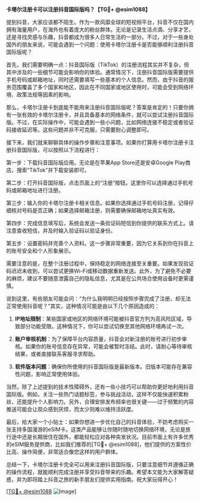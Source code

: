 **卡塔尔注册卡可以注册抖音国际版吗？【TG💪+ @esim1088】**

提到抖音，大家应该都不陌生。作为一款风靡全球的短视频平台，抖音不仅在国内拥有海量用户，在海外也有着庞大的粉丝群体。无论是记录生活点滴、分享才艺，还是寻找灵感与乐趣，抖音都成为很多人日常生活的一部分。不过，对于一些身处国外的朋友来说，可能会遇到一个问题：使用卡塔尔注册卡是否能够顺利注册抖音国际版呢？

首先，我们需要明确一点：抖音国际版（TikTok）的注册流程其实并不复杂，但其中涉及的一些细节可能会影响你的体验。通常情况下，注册抖音国际版需要提供手机号码或邮箱地址，同时还需要填写一些基本的个人信息。然而，由于抖音的服务范围覆盖了多个国家和地区，因此在不同国家或地区使用时，可能会受到网络环境、政策法规等因素的影响。

那么，卡塔尔注册卡到底能不能用来注册抖音国际版呢？答案是肯定的！只要你拥有一张有效的卡塔尔注册卡，并且具备基本的网络条件，就可以尝试注册抖音国际版。不过，在实际操作中，可能会遇到一些小问题，比如网络连接不稳定或者验证码接收延迟等。这些问题并非不可克服，只需要耐心调整即可。

接下来，我们就来聊聊具体的操作步骤和注意事项。如果你打算用卡塔尔注册卡注册抖音国际版，可以按照以下流程进行：

第一步：下载抖音国际版应用。无论是在苹果App Store还是安卓Google Play商店，搜索“TikTok”并下载安装即可。

第二步：打开抖音国际版，点击页面上的“注册”按钮。这里你可以选择通过手机号码或邮箱地址进行注册。

第三步：输入你的卡塔尔注册卡相关信息。如果你选择通过手机号码注册，记得仔细核对号码是否正确；如果选择邮箱注册，则需要确保邮箱地址真实有效。

第四步：完成信息填写后，系统会发送一条验证码短信到你提供的联系方式上。请注意查收短信，并及时输入验证码以验证身份。

第五步：设置密码并完善个人资料。这一步骤非常重要，因为它关系到你在抖音上的账号安全和个人形象展示。

需要注意的是，在整个注册过程中，保持稳定的网络连接至关重要。如果发现验证码迟迟未收到，可以尝试更换Wi-Fi或移动数据重新发送。此外，为了避免不必要的麻烦，建议不要随意泄露自己的隐私信息，尤其是在公共场合使用设备时更需谨慎。

说到这里，有些朋友可能会问：“为什么我明明已经按照步骤完成了注册，却无法正常使用抖音呢？”其实，这种情况可能是由以下几个原因造成的：

1. **IP地址限制**：某些国家或地区的网络环境可能被抖音官方列为高风险区域，导致部分功能受限。这种情况下，你可以尝试切换至其他网络环境再试一次。

2. **账户审核机制**：为了保障平台内容质量，抖音会对新注册的账号进行初步审核。如果你的账号信息存在异常，可能会被暂时冻结。此时，请耐心等待审核结果，或者直接联系客服寻求帮助。

3. **软件版本问题**：确保你所使用的抖音国际版是最新版本。旧版本可能存在兼容性问题，影响正常使用体验。

当然，除了上述提到的技术性障碍外，还有一些小技巧可以帮助你更好地利用抖音国际版。例如，关注一些热门话题标签，参与挑战活动，这样不仅能快速积累粉丝，还能提升个人影响力。另外，合理安排发布频率也很关键——过于频繁的内容推送可能会让观众感到厌烦，而太少则难以维持活跃度。

最后，给大家一个小贴士：如果你想进一步优化自己的抖音体验，不妨考虑购买一张支持多国漫游的eSIM卡。这类产品能够让你随时随地切换网络环境，无论是旅行途中还是长期居住在国外，都能轻松应对各种突发状况。目前市面上有许多优秀的eSIM服务提供商，比如我们推荐的[TG💪+ @esim1088]，他们提供的方案性价比高、操作简便，非常适合像您这样的用户群体。

总结一下，卡塔尔注册卡完全可以用来注册抖音国际版，只要注意细节并遵循正确的操作流程，就能顺利完成注册并享受抖音带来的乐趣。希望本文能为大家解答疑惑，并为即将踏上抖音之旅的新手朋友们提供实用指南。祝大家玩得开心！

[[TG💪+ @esim1088](https://t.me/s/esim1088) ![Image](https://i.postimg.cc/4NQfJmqS/Snipaste-2025-05-13-00-14-12.png)]